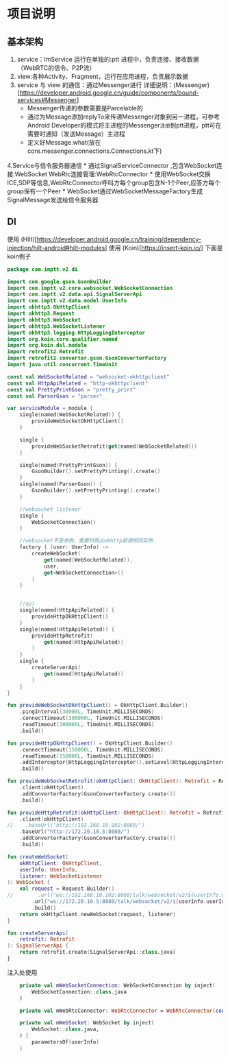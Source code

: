 # 项目说明

## 基本架构
1. service：ImService 运行在单独的:ptt 进程中，负责连接、接收数据（WebRTC的信令、P2P流）
2. view:各种Activity、Fragment，运行在应用进程，负责展示数据
3. service 与 view 的通信：通过Messenger进行 详细说明：(Messenger)[https://developer.android.google.cn/guide/components/bound-services#Messenger]
    * Messenger传递的参数需要是Parcelable的
    * 通过为Message添加replyTo来传递Messenger对象到另一进程，可参考Android Developer的模式将主进程的Messenger`注册`到ptt进程，ptt可在需要时通知（发送Message）主进程
    * 定义好Message.what(放在core.messenger.connections.Connections.kt下)

4.Service与信令服务器通信
    * 通过SignalServiceConnector ,包含WebSocket连接:WebSocket WebRtc连接管理:WebRtcConnector
    * 使用WebSocket交换ICE,SDP等信息,WebRtcConnector呼叫方每个group包含N-1个Peer,应答方每个group保有一个Peer
    * WebSocket通过WebSocketMessageFactory生成SignalMessage发送给信令服务器

## DI
 使用 (Hilt)[https://developer.android.google.cn/training/dependency-injection/hilt-android#hilt-modules]
 使用 (Koin)[https://insert-koin.io/]
 下面是koin例子
 ```kotlin
 package com.imptt.v2.di

 import com.google.gson.GsonBuilder
 import com.imptt.v2.core.websocket.WebSocketConnection
 import com.imptt.v2.data.api.SignalServerApi
 import com.imptt.v2.data.model.UserInfo
 import okhttp3.OkHttpClient
 import okhttp3.Request
 import okhttp3.WebSocket
 import okhttp3.WebSocketListener
 import okhttp3.logging.HttpLoggingInterceptor
 import org.koin.core.qualifier.named
 import org.koin.dsl.module
 import retrofit2.Retrofit
 import retrofit2.converter.gson.GsonConverterFactory
 import java.util.concurrent.TimeUnit

 const val WebSocketRelated = "websocket-okhttpclient"
 const val HttpApiRelated = "http-okhttpclient"
 const val PrettyPrintGson = "pretty_print"
 const val ParserGson = "parser"

 var serviceModule = module {
     single(named(WebSocketRelated)) {
         provideWebSocketOkHttpClient()
     }

     single {
         provideWebSocketRetrofit(get(named(WebSocketRelated)))
     }

     single(named(PrettyPrintGson)) {
         GsonBuilder().setPrettyPrinting().create()
     }
     single(named(ParserGson)) {
         GsonBuilder().setPrettyPrinting().create()
     }

     //websocket listener
     single {
         WebSocketConnection()
     }

     //websocket不是单例，需要时再从okhttp新建相同实例
     factory { (user: UserInfo) ->
         createWebSocket(
             get(named(WebSocketRelated)),
             user,
             get<WebSocketConnection>()
         )
     }


     //api
     single(named(HttpApiRelated)) {
         provideHttpOkHttpClient()
     }
     single(named(HttpApiRelated)) {
         provideHttpRetrofit(
             get(named(HttpApiRelated))
         )
     }
     single {
         createServerApi(
             get(named(HttpApiRelated))
         )
     }
 }

 fun provideWebSocketOkHttpClient() = OkHttpClient.Builder()
     .pingInterval(30000L, TimeUnit.MILLISECONDS)
     .connectTimeout(300000L, TimeUnit.MILLISECONDS)
     .readTimeout(300000L, TimeUnit.MILLISECONDS)
     .build()

 fun provideHttpOkHttpClient() = OkHttpClient.Builder()
     .connectTimeout(150000L, TimeUnit.MILLISECONDS)
     .readTimeout(150000L, TimeUnit.MILLISECONDS)
     .addInterceptor(HttpLoggingInterceptor().setLevel(HttpLoggingInterceptor.Level.BODY))
     .build()

 fun provideWebSocketRetrofit(okHttpClient: OkHttpClient): Retrofit = Retrofit.Builder()
     .client(okHttpClient)
     .addConverterFactory(GsonConverterFactory.create())
     .build()

 fun provideHttpRetrofit(okHttpClient: OkHttpClient): Retrofit = Retrofit.Builder()
     .client(okHttpClient)
 //    .baseUrl("http://192.168.10.102:8080/")
     .baseUrl("http://172.20.10.5:8080/")
     .addConverterFactory(GsonConverterFactory.create())
     .build()

 fun createWebSocket(
     okHttpClient: OkHttpClient,
     userInfo: UserInfo,
     listener: WebSocketListener
 ): WebSocket {
     val request = Request.Builder()
 //        .url("ws://192.168.10.102:8080/talk/websocket/v2/${userInfo.userId}")
         .url("ws://172.20.10.5:8080/talk/websocket/v2/${userInfo.userId}")
         .build()
     return okHttpClient.newWebSocket(request, listener)
 }

 fun createServerApi(
     retrofit: Retrofit
 ): SignalServerApi {
     return retrofit.create(SignalServerApi::class.java)
 }
 ```

 注入处使用
 ```kotlin
     private val mWebSocketConnection: WebSocketConnection by inject(
         WebSocketConnection::class.java
     )

     private val mWebRtcConnector: WebRtcConnector = WebRtcConnector(context, userInfo, this)

     private val mWebSocket: WebSocket by inject(
         WebSocket::class.java,
     ) {
         parametersOf(userInfo)
     }
 ```
